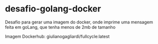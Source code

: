 # desafio-golang-docker
Desafio para gerar uma imagem do docker, onde imprime uma mensagem feita em goLang, que tenha menos de 2mb de tamanho

Imagem Dockerhub: giulianogagliardi/fullcycle:latest